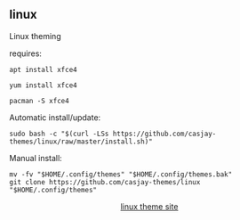 ## linux  
  
Linux theming  
  
requires:    
```
apt install xfce4
```  
```
yum install xfce4
```  
```
pacman -S xfce4
```  
  
Automatic install/update:
```
sudo bash -c "$(curl -LSs https://github.com/casjay-themes/linux/raw/master/install.sh)"
```
Manual install:
```
mv -fv "$HOME/.config/themes" "$HOME/.config/themes.bak"
git clone https://github.com/casjay-themes/linux "$HOME/.config/themes"
```
  
  
<p align=center>
  <a href="https://github.com/casjay-themes/linux" target="_blank">linux theme site</a>
</p>  
    
